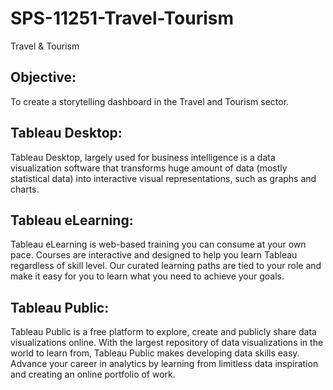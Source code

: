 # SPS-11251-Travel-Tourism
Travel &amp; Tourism

<h2>Objective:</h2>

To create a storytelling dashboard in the Travel and Tourism sector.

<h2>Tableau Desktop:</h2>

Tableau Desktop, largely used for business intelligence is a data visualization software that transforms huge amount of data (mostly statistical data) into interactive visual representations, such as graphs and charts.

<h2>Tableau eLearning:</h2>

Tableau eLearning is web-based training you can consume at your own pace. Courses are interactive and designed to help you learn Tableau regardless of skill level. Our curated learning paths are tied to your role and make it easy for you to learn what you need to achieve your goals.

<h2>Tableau Public:</h2>

Tableau Public is a free platform to explore, create and publicly share data visualizations online. With the largest repository of data visualizations in the world to learn from, Tableau Public makes developing data skills easy. Advance your career in analytics by learning from limitless data inspiration and creating an online portfolio of work.
